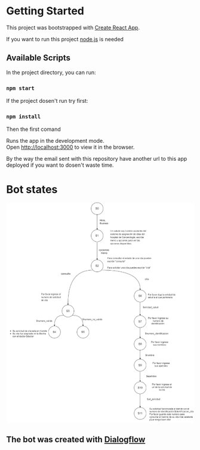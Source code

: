 # Getting Started 

This project was bootstrapped with [Create React App](https://github.com/facebook/create-react-app).

If you want to run this project [node.js](https://nodejs.dev) is needed 

## Available Scripts

In the project directory, you can run:

### `npm start`

If the project dosen't run try first:

### `npm install`

Then the first comand  

Runs the app in the development mode.\
Open [http://localhost:3000](http://localhost:3000) to view it in the browser.

By the way the email sent with this repository have another url to this app deployed if you want to dosen't waste time.

# Bot states 
![This is an image](https://github.com/David1701520471/aut_ccbot_0121/blob/master/BotPackage/estados%20auto.drawio.png)

## The bot was created with [Dialogflow](https://cloud.google.com/dialogflow)
